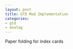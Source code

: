 ```yaml
---
layout: post
title: GTD Mod Implementation
categories:
- gtd
- analog
---
```


Paper folding for index cards
